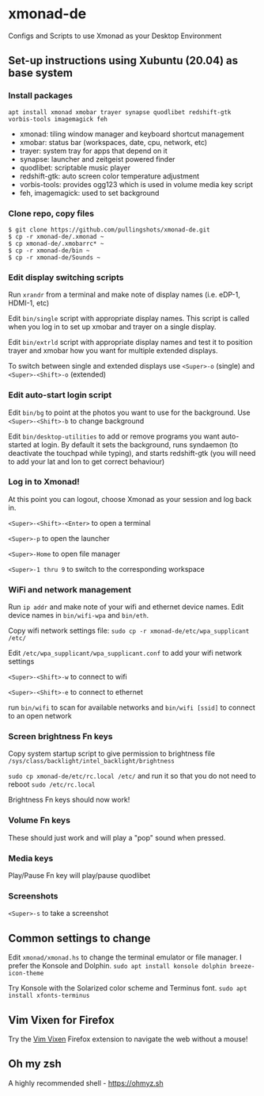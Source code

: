# xmonad-de

Configs and Scripts to use Xmonad as your Desktop Environment

## Set-up instructions using Xubuntu (20.04) as base system

### Install packages

`apt install xmonad xmobar trayer synapse quodlibet redshift-gtk vorbis-tools imagemagick feh`

- xmonad: tiling window manager and keyboard shortcut management
- xmobar: status bar (workspaces, date, cpu, network, etc)
- trayer: system tray for apps that depend on it
- synapse: launcher and zeitgeist powered finder
- quodlibet: scriptable music player
- redshift-gtk: auto screen color temperature adjustment
- vorbis-tools: provides ogg123 which is used in volume media key script
- feh, imagemagick: used to set background

### Clone repo, copy files

```
$ git clone https://github.com/pullingshots/xmonad-de.git
$ cp -r xmonad-de/.xmonad ~
$ cp xmonad-de/.xmobarrc* ~
$ cp -r xmonad-de/bin ~
$ cp -r xmonad-de/Sounds ~

```

### Edit display switching scripts

Run `xrandr` from a terminal and make note of display names (i.e. eDP-1, HDMI-1, etc)

Edit `bin/single` script with appropriate display names. This script is called when you log in to set up xmobar and trayer on a single display.

Edit `bin/extrld` script with appropriate display names and test it to position trayer and xmobar how you want for multiple extended displays.

To switch between single and extended displays use `<Super>-o` (single) and `<Super>-<Shift>-o` (extended)

### Edit auto-start login script
 
Edit `bin/bg` to point at the photos you want to use for the background. Use `<Super>-<Shift>-b` to change background

Edit `bin/desktop-utilities` to add or remove programs you want auto-started at login. By default it sets the background, runs syndaemon (to deactivate the touchpad while typing), and starts redshift-gtk (you will need to add your lat and lon to get correct behaviour)

### Log in to Xmonad!

At this point you can logout, choose Xmonad as your session and log back in.

`<Super>-<Shift>-<Enter>` to open a terminal

`<Super>-p` to open the launcher

`<Super>-Home` to open file manager

`<Super>-1 thru 9` to switch to the corresponding workspace

### WiFi and network management

Run `ip addr` and make note of your wifi and ethernet device names. Edit device names in `bin/wifi-wpa` and `bin/eth`.

Copy wifi network settings file: `sudo cp -r xmonad-de/etc/wpa_supplicant /etc/`

Edit `/etc/wpa_supplicant/wpa_supplicant.conf` to add your wifi network settings

`<Super>-<Shift>-w` to connect to wifi

`<Super>-<Shift>-e` to connect to ethernet

run `bin/wifi` to scan for available networks and `bin/wifi [ssid]` to connect to an open network

### Screen brightness Fn keys

Copy system startup script to give permission to brightness file `/sys/class/backlight/intel_backlight/brightness`

`sudo cp xmonad-de/etc/rc.local /etc/` and run it so that you do not need to reboot `sudo /etc/rc.local`

Brightness Fn keys should now work!

### Volume Fn keys

These should just work and will play a "pop" sound when pressed.

### Media keys

Play/Pause Fn key will play/pause quodlibet


### Screenshots

`<Super>-s` to take a screenshot

## Common settings to change

Edit `xmonad/xmonad.hs` to change the terminal emulator or file manager. I prefer the Konsole and Dolphin. `sudo apt install konsole dolphin breeze-icon-theme`

Try Konsole with the Solarized color scheme and Terminus font. `sudo apt install xfonts-terminus`

## Vim Vixen for Firefox

Try the [Vim Vixen](https://addons.mozilla.org/en-CA/firefox/addon/vim-vixen/) Firefox extension to navigate the web without a mouse!

## Oh my zsh

A highly recommended shell - https://ohmyz.sh

